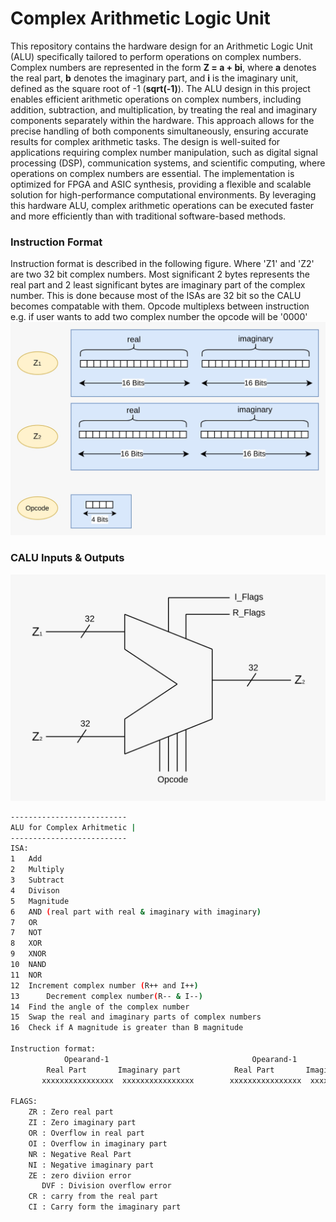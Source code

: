 # Complex Arithmetic Logic Unit
This repository contains the hardware design for an Arithmetic Logic Unit (ALU) specifically tailored to perform operations on complex numbers. Complex numbers are represented in the form **Z = a + bi**, where **a** denotes the real part, **b** denotes the imaginary part, and **i** is the imaginary unit, defined as the square root of -1 (**sqrt(-1)**). The ALU design in this project enables efficient arithmetic operations on complex numbers, including addition, subtraction, and multiplication, by treating the real and imaginary components separately within the hardware. This approach allows for the precise handling of both components simultaneously, ensuring accurate results for complex arithmetic tasks. The design is well-suited for applications requiring complex number manipulation, such as digital signal processing (DSP), communication systems, and scientific computing, where operations on complex numbers are essential. The implementation is optimized for FPGA and ASIC synthesis, providing a flexible and scalable solution for high-performance computational environments. By leveraging this hardware ALU, complex arithmetic operations can be executed faster and more efficiently than with traditional software-based methods.
### Instruction Format
Instruction format is described in the following figure. Where 'Z1' and 'Z2' are two 32 bit complex numbers. Most significant 2 bytes represents the real part and 2 least significant bytes are imaginary part of the complex number. This is done because most of the ISAs are 32 bit so the CALU becomes compatable with them. Opcode multiplexs between instruction e.g. if user wants to add two complex number the opcode will be '0000'  
![Alt text](output_files/instruction_format.jpeg)

### CALU Inputs & Outputs
![Alt text](output_files/CALU.jpeg)


```bash
--------------------------
ALU for Complex Arhitmetic |
--------------------------
ISA: 
1	Add        
2	Multiply   
3	Subtract   
4	Divison    
5	Magnitude  
6	AND (real part with real & imaginary with imaginary)
7	OR
7	NOT
8	XOR
9	XNOR
10	NAND
11	NOR
12	Increment complex number (R++ and I++)
13      Decrement complex number(R-- & I--)
14	Find the angle of the complex number
15	Swap the real and imaginary parts of complex numbers 
16	Check if A magnitude is greater than B magnitude

Instruction format:
		    Opearand-1                                Opearand-1
	    Real Part       Imaginary part            Real Part       Imaginary part        Opcode
	   xxxxxxxxxxxxxxxx  xxxxxxxxxxxxxxxx        xxxxxxxxxxxxxxxx  xxxxxxxxxxxxxxxx       xxxx
  
FLAGS:
	ZR : Zero real part 
	ZI : Zero imaginary part
	OR : Overflow in real part 
	OI : Overflow in imaginary part
	NR : Negative Real Part
	NI : Negative imaginary part 
	ZE : zero diviion error 
       DVF : Division overflow error
	CR : carry from the real part
	CI : Carry form the imaginary part

```

